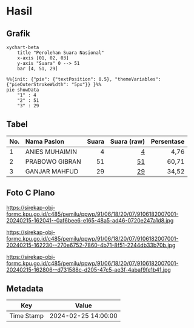 # Hasil

## Grafik

```mermaid
xychart-beta
    title "Perolehan Suara Nasional"
    x-axis [01, 02, 03]
    y-axis "Suara" 0 --> 51
    bar [4, 51, 29]
```

```mermaid
%%{init: {"pie": {"textPosition": 0.5}, "themeVariables": {"pieOuterStrokeWidth": "5px"}} }%%
pie showData
    "1" : 4
    "2" : 51
    "3" : 29
```

## Tabel

| No. | Nama Paslon    | Suara | Suara (raw) | Persentase |
|:--- |:-------------- | -----:| -----------:| ----------:|
| 1   | ANIES MUHAIMIN | 4     | [4][p-1]    | 4,76       |
| 2   | PRABOWO GIBRAN | 51    | [51][p-2]   | 60,71      |
| 3   | GANJAR MAHFUD  | 29    | [29][p-3]   | 34,52      |


[p-1]: https://github.com/gigit-pemilu/pemilu-2024/blob/main/pilpres/hitung-suara/sub/91-papua/sub/06-biak-numfor/sub/18-poiru/sub/2007-andei-sup/sub/001-tps/sub/paslon-1.txt
[p-2]: https://github.com/gigit-pemilu/pemilu-2024/blob/main/pilpres/hitung-suara/sub/91-papua/sub/06-biak-numfor/sub/18-poiru/sub/2007-andei-sup/sub/001-tps/sub/paslon-2.txt
[p-3]: https://github.com/gigit-pemilu/pemilu-2024/blob/main/pilpres/hitung-suara/sub/91-papua/sub/06-biak-numfor/sub/18-poiru/sub/2007-andei-sup/sub/001-tps/sub/paslon-3.txt

## Foto C Plano

https://sirekap-obj-formc.kpu.go.id/c485/pemilu/ppwp/91/06/18/20/07/9106182007001-20240215-162041--0af6bee6-e165-48a5-ad46-0720e247a1d8.jpg

https://sirekap-obj-formc.kpu.go.id/c485/pemilu/ppwp/91/06/18/20/07/9106182007001-20240215-162230--270e6752-7860-4b71-8f51-2244db33b70b.jpg

https://sirekap-obj-formc.kpu.go.id/c485/pemilu/ppwp/91/06/18/20/07/9106182007001-20240215-162806--d731588c-d205-47c5-ae3f-4abaf9fe1b41.jpg


## Metadata

| Key        | Value               |
| ---------- | ------------------- |
| Time Stamp | 2024-02-25 14:00:00 |



